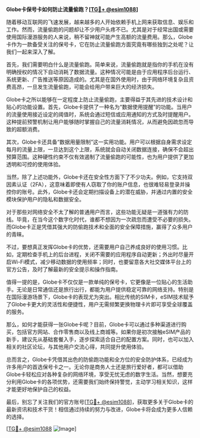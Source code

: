 **Globe卡保号卡如何防止流量偷跑？[[TG💪+ @esim1088](https://t.me/s/esim1088)]**

随着移动互联网的飞速发展，越来越多的人开始依赖手机上网来获取信息、娱乐和工作。然而，流量偷跑的问题却让不少用户头疼不已。尤其是对于经常出国或需要使用国际漫游服务的人来说，稍不留神就可能产生高额的流量费用。那么，Globe卡作为一款备受关注的保号卡，它在防止流量偷跑方面究竟有哪些独到之处呢？让我们一起来深入了解。

首先，我们需要明白什么是流量偷跑。简单来说，流量偷跑就是指你的手机在没有明确授权的情况下自动消耗了数据流量。这种情况可能是由于应用程序后台运行、系统更新、广告推送等原因造成的。尤其是在国外使用时，由于网络环境复杂且资费高昂，一旦发生流量偷跑，可能会给用户带来巨大的经济损失。

Globe卡之所以能够在一定程度上防止流量偷跑，主要得益于其先进的技术设计和贴心的功能设置。首先，Globe卡提供了一种名为“数据使用提醒”的功能。当用户的流量使用接近设定的阈值时，系统会通过短信或应用通知的方式及时提醒用户。这种提前预警机制让用户能够随时掌握自己的流量消耗情况，从而避免因疏忽而导致的超额消费。

其次，Globe卡还具备“数据用量限制”这一实用功能。用户可以根据自身需求设定每月的流量上限，一旦达到这个上限，系统就会自动关闭数据连接，确保不会超出预算范围。这种硬性约束不仅有效遏制了流量偷跑的可能性，也为用户提供了更加透明和可控的使用体验。

当然，除了上述功能外，Globe卡还在安全性方面下了不少功夫。例如，它支持双因素认证（2FA），这意味着即使有人窃取了你的账户信息，也很难轻易登录并操控你的账号。此外，Globe卡还会定期扫描设备上的潜在威胁，并通过内置的安全模块保护用户的隐私和数据安全。

对于那些对网络安全不太了解的普通用户而言，这些功能无疑是一道强有力的防线。毕竟，在当今这个数字化时代，谁都不想因为一次疏忽而遭受不必要的损失。而Globe卡正是凭借其强大的防偷跑技术和全面的安全保障措施，赢得了众多用户的青睐。

不过，要想真正发挥Globe卡的优势，还需要用户自己养成良好的使用习惯。比如，定期检查手机上的后台进程，关闭不需要的应用程序自动更新；外出时尽量开启Wi-Fi模式，减少移动数据的使用频率；同时，也要留意各大社交媒体平台上的官方公告，及时了解最新的安全提示和操作指南。

值得一提的是，Globe卡不仅仅是一款单纯的保号卡，它更像是一位贴心的生活助手。无论是日常通信还是旅行出行，都能为用户提供稳定可靠的网络支持。特别是在国际漫游场景下，Globe卡的表现尤为突出。相比传统的SIM卡，eSIM技术赋予了Globe卡更大的灵活性和便捷性，用户无需频繁更换物理卡片即可享受全球覆盖的服务。

那么，如何才能获得一张Globe卡呢？目前，Globe卡可以通过多种渠道进行购买，包括官方网站、合作零售商以及线上商城等。如果你是初次接触eSIM产品的新手，建议先从基础套餐入手，逐步探索适合自己的配置方案。同时，也可以加入相关的社区论坛，与其他用户交流心得，共同提升使用体验。

总而言之，Globe卡凭借其出色的防偷跑功能和全方位的安全防护体系，已经成为许多用户的首选保号卡之一。无论你是商务人士还是旅行爱好者，都可以借助Globe卡轻松应对各种复杂的网络环境，享受无忧无虑的数字生活。当然，想要充分利用Globe卡的各项优势，还需要我们始终保持警觉，主动学习相关知识，这样才能更好地保护自己的权益。

最后，别忘了关注我们的官方账号[[TG💪+ @esim1088](https://t.me/s/esim1088)]，获取更多关于Globe卡的最新资讯和技术干货！相信通过持续的努力与改进，Globe卡将会成为更多人信赖的选择。

[[TG💪+ @esim1088](https://t.me/s/esim1088) ![Image](https://i.postimg.cc/4NQfJmqS/Snipaste-2025-05-13-00-14-12.png)]